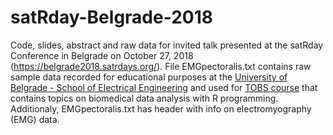 # satRday-Belgrade-2018
Code, slides, abstract and raw data for invited talk presented at the satRday Conference in Belgrade on October 27, 2018 (https://belgrade2018.satrdays.org/).
File EMGpectoralis.txt contains raw sample data recorded for educational purposes at the <a href="https://www.etf.bg.ac.rs/">University of Belgrade - School of Electrical Engineering</a> and used for <a href="http://automatika.etf.bg.ac.rs/sr/13m051tobs">TOBS course</a> that contains topics on biomedical data analysis with R programming. Additionaly, EMGpectoralis.txt has header with info on electromyography (EMG) data.
